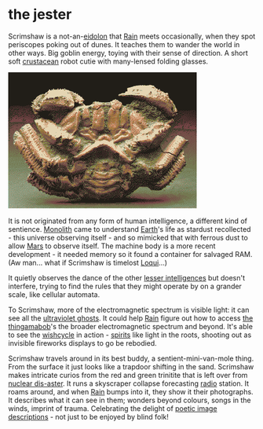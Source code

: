 # the jester
Scrimshaw is a not-an-[eidolon](eidolon.md) that [Rain](Rain.md) meets occasionally, when they spot periscopes poking out of dunes.  It teaches them to wander the world in other ways. Big goblin energy, toying with their sense of direction. A short soft [crustacean](hermit.md) robot cutie with many-lensed folding glasses.

![](img/avitelmessus_grapsoideus.png)

It is not originated from any form of human intelligence, a different kind of sentience. [Monolith](Monolith.md) came to understand [Earth](Earth.md)'s life as stardust recollected - this universe observing itself - and so mimicked that with ferrous dust to allow [Mars](Mars.md) to observe itself. The machine body is a more recent development - it needed memory so it found a container for salvaged RAM. (Aw man... what if Scrimshaw is timelost [Loqui](Loqui.md)...)

It quietly observes the dance of the other [lesser intelligences](hermit.md) but doesn't interfere, trying to find the rules that they might operate by on a grander scale, like cellular automata.

To Scrimshaw, more of the electromagnetic spectrum is visible light: it can see all the [ultraviolet ghosts](oncewaves.md). It could help [Rain](Rain.md) figure out how to access [the thingamabob](thingamabob.md)'s the broader electromagnetic spectrum and beyond. It's able to see the [wishcycle](Monolith.md) in action - [spirits](eidolon.md) like light in the roots, shooting out as invisible fireworks displays to go be rebodied.

Scrimshaw travels around in its best buddy, a sentient-mini-van-mole thing. From the surface it just looks like a trapdoor shifting in the sand. Scrimshaw makes intricate curios from the red and green trinitite that is left over from [nuclear dis-aster](Utopia-Planitia.md). It runs a skyscraper collapse forecasting [radio](radio.md) station. It roams around, and when [Rain](Rain.md) bumps into it, they show it their photographs. It describes what it can see in them; wonders beyond colours, songs in the winds, imprint of trauma. Celebrating the delight of [poetic image descriptions](Loqui.md#alt-text%20the%20planet!)  - not just to be enjoyed by blind folk!